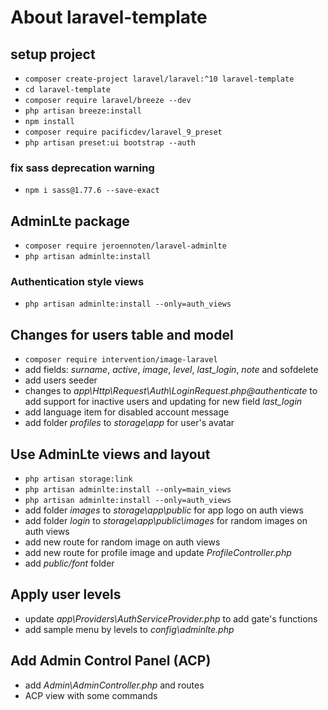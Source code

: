 # About laravel-template

## setup project
 - ``composer create-project laravel/laravel:^10 laravel-template``
 - ``cd laravel-template``
 - ``composer require laravel/breeze --dev``
 - ``php artisan breeze:install``
 - ``npm install``
 - ``composer require pacificdev/laravel_9_preset``
 - ``php artisan preset:ui bootstrap --auth``

### fix sass deprecation warning
 - ``npm i sass@1.77.6 --save-exact``

## AdminLte package
 - ``composer require jeroennoten/laravel-adminlte``
 - ``php artisan adminlte:install``

### Authentication style views
 - ``php artisan adminlte:install --only=auth_views``

## Changes for users table and model
 - ``composer require intervention/image-laravel``
 - add fields: *surname*, *active*, *image*, *level*, *last_login*, *note* and sofdelete
 - add users seeder
 - changes to *app\Http\Request\Auth\LoginRequest.php@authenticate* to add support for inactive users and updating for new field *last_login*
 - add language item for disabled account message
 - add folder *profiles* to *storage\app* for user's avatar

## Use AdminLte views and layout
 - ``php artisan storage:link``
 - ``php artisan adminlte:install --only=main_views``
 - ``php artisan adminlte:install --only=auth_views``
  - add folder *images* to *storage\app\public* for app logo on auth views
 - add folder *login* to *storage\app\public\images* for random images on auth views
 - add new route for random image on auth views
 - add new route for profile image and update *ProfileController.php*
 - add *public/font* folder 

 ## Apply user levels
 - update *app\Providers\AuthServiceProvider.php* to add gate's functions
 - add sample menu by levels to *config\adminlte.php* 

 ## Add Admin Control Panel (ACP)
 - add *Admin\AdminController.php* and routes
 - ACP view with some commands
 
 